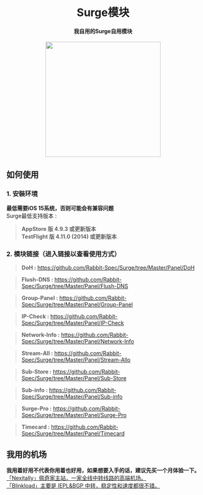 <h1 align="center">Surge模块</h1>

<h4 align="center">我自用的Surge自用模块 </h4>

<p align="center">
<img src="https://raw.githubusercontent.com/Rabbit-Spec/Surge/Master/Conf/img/6.PNG" width="300"></img>
</p>

## 如何使用
### 1. 安裝环境
**最低需要iOS 15系统，否则可能会有兼容问题**<br>
Surge最低支持版本 :<br>
>**AppStore 版 4.9.3 或更新版本**<br>
>**TestFlight 版 4.11.0 (2014) 或更新版本**
### 2. 模块链接（进入链接以查看使用方式）
> **DoH :** https://github.com/Rabbit-Spec/Surge/tree/Master/Panel/DoH<br>

> **Flush-DNS :** https://github.com/Rabbit-Spec/Surge/tree/Master/Panel/Flush-DNS<br>

> **Group-Panel :** https://github.com/Rabbit-Spec/Surge/tree/Master/Panel/Group-Panel<br>

> **IP-Check :** https://github.com/Rabbit-Spec/Surge/tree/Master/Panel/IP-Check<br>

> **Network-Info :** https://github.com/Rabbit-Spec/Surge/tree/Master/Panel/Network-Info<br>

> **Stream-All :** https://github.com/Rabbit-Spec/Surge/tree/Master/Panel/Stream-Allo<br>

> **Sub-Store :** https://github.com/Rabbit-Spec/Surge/tree/Master/Panel/Sub-Store<br>

> **Sub-info :** https://github.com/Rabbit-Spec/Surge/tree/Master/Panel/Sub-info<br>

> **Surge-Pro :** https://github.com/Rabbit-Spec/Surge/tree/Master/Panel/Surge-Pro<br>

> **Timecard :** https://github.com/Rabbit-Spec/Surge/tree/Master/Panel/Timecard<br>

## 我用的机场
**我用着好用不代表你用着也好用，如果想要入手的话，建议先买一个月体验一下。**<br>
[「Nexitally」佩奇家主站，一家全线中转线路的高端机场。](https://naixii.com/signupbyemail.aspx?MemberCode=0b532ff85dda43e595fb1ae17843ae6d20211110231626) <br>
[「Blinkload」主要是 IEPL&BGP 中转，稳定性和速度都很不错。](https://blinkload.to/aff/CLnL) <br>
